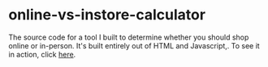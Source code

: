 # online-vs-instore-calculator
The source code for a tool I built to determine whether you should shop online or in-person. It's built entirely out of HTML and Javascript,. To see it in action, click [here](http://www.harryobrien.eu/shopping-calculator).
